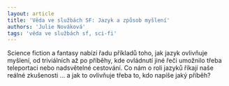 ```yaml
---
layout: article
title: 'Věda ve službách SF: Jazyk a způsob myšlení'
authors: 'Julie Nováková'
tags: 'věda ve službách sf, sci-fi'
---
```


Science fiction a fantasy nabízí řadu příkladů
toho, jak jazyk ovlivňuje myšlení,
od triviálních až po příběhy, kde ovládnutí
jiné řeči umožnilo třeba teleportaci nebo
nadsvětelné cestování. Co nám o roli jazyků
říkají naše reálné zkušenosti … a jak to
ovlivňuje třeba to, kdo napíše jaký příběh?
